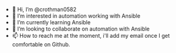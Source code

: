 - 👋 Hi, I’m @crothman0582
- 👀 I’m interested in automation working with Ansible
- 🌱 I’m currently learning Ansible
- 💞️ I’m looking to collaborate on automation with Ansible
- 📫 How to reach me at the moment, i'll add my email once I get comfortable on Github.

<!---
crothman0582/crothman0582 is a ✨ special ✨ repository because its `README.md` (this file) appears on your GitHub profile.
You can click the Preview link to take a look at your changes.
--->
